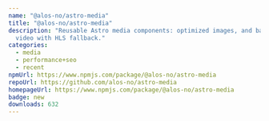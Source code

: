 ```yaml
---
name: "@alos-no/astro-media"
title: "@alos-no/astro-media"
description: "Reusable Astro media components: optimized images, and background
  video with HLS fallback."
categories:
  - media
  - performance+seo
  - recent
npmUrl: https://www.npmjs.com/package/@alos-no/astro-media
repoUrl: https://github.com/alos-no/astro-media
homepageUrl: https://www.npmjs.com/package/@alos-no/astro-media
badge: new
downloads: 632
---
```


